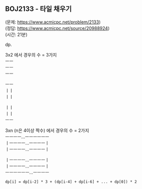 ## BOJ2133 - 타일 채우기  
(문제: https://www.acmicpc.net/problem/2133)  
(정답: https://www.acmicpc.net/source/20988924)  
(시간: 21분)  

dp.  

3x2 에서 경우의 수 = 3가지  
ㅡㅡ  
ㅡㅡ  
ㅡㅡ  

ㅡㅡ  
ㅣㅣ  
ㅣㅣ  

ㅣㅣ  
ㅣㅣ  
ㅡㅡ  

3xn (n은 4이상 짝수) 에서 경우의 수 = 2가지  
ㅡㅡㅡㅡ...ㅡㅡㅡㅡㅡㅡ  
ㅣㅡㅡㅡㅡ...ㅡㅡㅡㅡㅣ  
ㅣㅡㅡㅡㅡ...ㅡㅡㅡㅡㅣ  

ㅣㅡㅡㅡㅡ...ㅡㅡㅡㅡㅣ  
ㅣㅡㅡㅡㅡ...ㅡㅡㅡㅡㅣ  
ㅡㅡㅡㅡㅡㅡ...ㅡㅡㅡㅡ  

`dp[i] = dp[i-2] * 3 + (dp[i-4] + dp[i-6] + ... + dp[0]) * 2`
